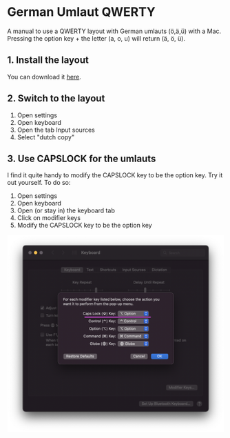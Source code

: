 # German Umlaut QWERTY

A manual to use a QWERTY layout with German umlauts (ö,ä,ü) with a Mac. Pressing the option key + the letter (a, o, u) will return (ä, ö, ü).

## 1. Install the layout

You can download it [here](./assets/german-umlaut-keyboard-layout.keylayout).

## 2. Switch to the layout

1. Open settings
2. Open keyboard
3. Open the tab Input sources
4. Select "dutch copy"

## 3. Use CAPSLOCK for the umlauts

I find it quite handy to modify the CAPSLOCK key to be the option key. Try it out yourself. To do so:

1. Open settings
2. Open keyboard
3. Open (or stay in) the keyboard tab
4. Click on modifier keys
5. Modify the CAPSLOCK key to be the option key

![modify caps lock key to be option key](./assets/modify-option-key.png)
